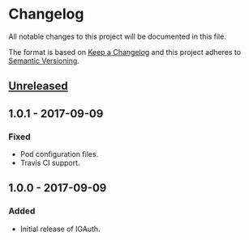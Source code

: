 # Changelog
All notable changes to this project will be documented in this file.

The format is based on [Keep a Changelog](http://keepachangelog.com/en/1.0.0/)
and this project adheres to [Semantic Versioning](http://semver.org/spec/v2.0.0.html).

## [Unreleased]

## 1.0.1 - 2017-09-09
### Fixed
- Pod configuration files.
- Travis CI support.

## 1.0.0 - 2017-09-09
### Added
- Initial release of IGAuth.

[Unreleased]: https://github.com/AnderGoig/IGAuth/compare/v1.0.1...HEAD
[1.0.1]: https://github.com/AnderGoig/IGAuth/compare/v1.0.0...v1.0.1
